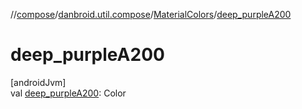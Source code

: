 //[compose](../../../index.md)/[danbroid.util.compose](../index.md)/[MaterialColors](index.md)/[deep_purpleA200](deep_purple-a200.md)

# deep_purpleA200

[androidJvm]\
val [deep_purpleA200](deep_purple-a200.md): Color
